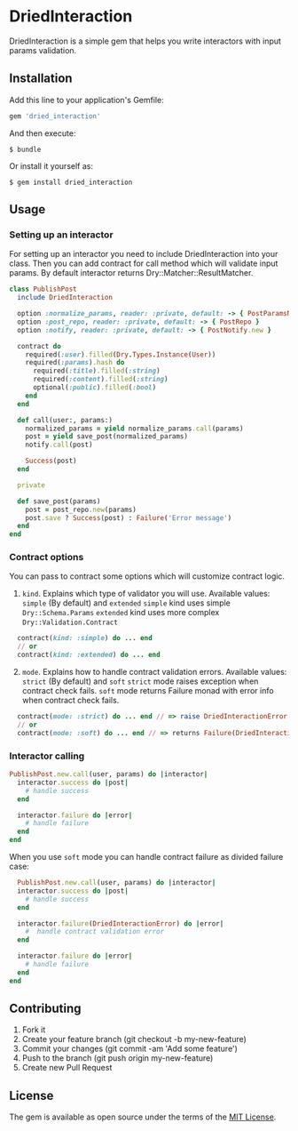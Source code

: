 # DriedInteraction

DriedInteraction is a simple gem that helps you write interactors with input params validation.

## Installation

Add this line to your application's Gemfile:

```ruby
gem 'dried_interaction'
```

And then execute:

    $ bundle

Or install it yourself as:

    $ gem install dried_interaction

## Usage
### Setting up an interactor
For setting up an interactor you need to include DriedInteraction into your class.
Then you can add contract for call method which will validate input params.
By default interactor returns Dry::Matcher::ResultMatcher.

```rb
class PublishPost
  include DriedInteraction

  option :normalize_params, reader: :private, default: -> { PostParamsNormalize.new }
  option :post_repo, reader: :private, default: -> { PostRepo }
  option :notify, reader: :private, default: -> { PostNotify.new }

  contract do
    required(:user).filled(Dry.Types.Instance(User))
    required(:params).hash do
      required(:title).filled(:string)
      required(:content).filled(:string)
      optional(:public).filled(:bool)
    end
  end

  def call(user:, params:)
    normalized_params = yield normalize_params.call(params)
    post = yield save_post(normalized_params)
    notify.call(post)

    Success(post)
  end

  private

  def save_post(params)
    post = post_repo.new(params)
    post.save ? Success(post) : Failure('Error message')
  end
end
```

### Contract options
You can pass to contract some options which will customize contract logic.
1. `kind`. Explains which type of validator you will use.
Available values: `simple` (By default) and `extended`
`simple` kind uses simple `Dry::Schema.Params`
`extended` kind uses more complex `Dry::Validation.Contract`

```rb
  contract(kind: :simple) do ... end
  // or
  contract(kind: :extended) do ... end
```

2. `mode`. Explains how to handle contract validation errors.
Available values: `strict` (By default) and `soft`
`strict` mode raises exception when contract check fails.
`soft`  mode returns Failure monad with error info when contract check fails.

```rb
  contract(mode: :strict) do ... end // => raise DriedInteractionError
  // or
  contract(mode: :soft) do ... end // => returns Failure(DriedInteractionError)
```

### Interactor calling

```rb
PublishPost.new.call(user, params) do |interactor|
  interactor.success do |post|
    # handle success
  end

  interactor.failure do |error|
    # handle failure
  end
end
```

When you use `soft` mode you can handle contract failure as divided failure case:
```rb
  PublishPost.new.call(user, params) do |interactor|
  interactor.success do |post|
    # handle success
  end

  interactor.failure(DriedInteractionError) do |error|
    #  handle contract validation error
  end

  interactor.failure do |error|
    # handle failure
  end
end
```

## Contributing

1. Fork it
2. Create your feature branch (git checkout -b my-new-feature)
3. Commit your changes (git commit -am 'Add some feature')
4. Push to the branch (git push origin my-new-feature)
5. Create new Pull Request

## License

The gem is available as open source under the terms of the [MIT License](https://opensource.org/licenses/MIT).
